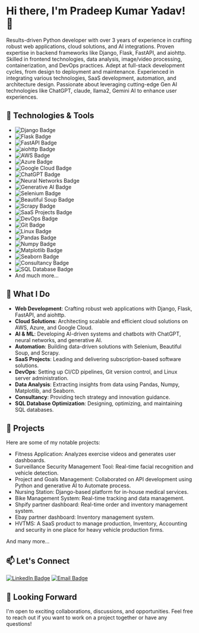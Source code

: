 # Hi there, I'm Pradeep Kumar Yadav! 👋

Results-driven Python developer with over 3 years of experience in crafting robust web
applications, cloud solutions, and AI integrations. Proven expertise in backend frameworks like
Django, Flask, FastAPI, and aiohttp. Skilled in frontend technologies, data analysis, image/video
processing, containerization, and DevOps practices. Adept at full-stack development cycles,
from design to deployment and maintenance. Experienced in integrating various technologies,
SaaS development, automation, and architecture design. Passionate about leveraging
cutting-edge Gen AI technologies like ChatGPT, claude, llama2, Gemini AI to enhance user
experiences.

## 🔧 Technologies & Tools

- ![Django Badge](https://img.shields.io/badge/Django-Web%20Development-brightgreen)
- ![Flask Badge](https://img.shields.io/badge/Flask-Web%20Development-brightgreen)
- ![FastAPI Badge](https://img.shields.io/badge/FastAPI-Web%20Development-brightgreen)
- ![aiohttp Badge](https://img.shields.io/badge/aiohttp-Web%20Development-brightgreen)
- ![AWS Badge](https://img.shields.io/badge/AWS-Cloud%20Technologies-orange)
- ![Azure Badge](https://img.shields.io/badge/Azure-Cloud%20Technologies-orange)
- ![Google Cloud Badge](https://img.shields.io/badge/Google%20Cloud-Cloud%20Technologies-orange)
- ![ChatGPT Badge](https://img.shields.io/badge/ChatGPT-AI%20%26%20ML-blue)
- ![Neural Networks Badge](https://img.shields.io/badge/Neural%20Networks-AI%20%26%20ML-blue)
- ![Generative AI Badge](https://img.shields.io/badge/Generative%20AI-AI%20%26%20ML-blue)
- ![Selenium Badge](https://img.shields.io/badge/Selenium-Automation-yellow)
- ![Beautiful Soup Badge](https://img.shields.io/badge/Beautiful%20Soup-Automation-yellow)
- ![Scrapy Badge](https://img.shields.io/badge/Scrapy-Automation-yellow)
- ![SaaS Projects Badge](https://img.shields.io/badge/SaaS%20Projects-Development-lightgrey)
- ![DevOps Badge](https://img.shields.io/badge/DevOps-CI%2FCD-lightgrey)
- ![Git Badge](https://img.shields.io/badge/Git-Version%20Control-lightgrey)
- ![Linux Badge](https://img.shields.io/badge/Linux-Linux%20Administration-lightgrey)
- ![Pandas Badge](https://img.shields.io/badge/Pandas-Data%20Analysis-yellowgreen)
- ![Numpy Badge](https://img.shields.io/badge/Numpy-Data%20Analysis-yellowgreen)
- ![Matplotlib Badge](https://img.shields.io/badge/Matplotlib-Data%20Analysis-yellowgreen)
- ![Seaborn Badge](https://img.shields.io/badge/Seaborn-Data%20Analysis-yellowgreen)
- ![Consultancy Badge](https://img.shields.io/badge/Consultancy-Technology%20Strategy-lightgrey)
- ![SQL Database Badge](https://img.shields.io/badge/SQL%20Database-Optimization-lightgrey)
- And much more...

## 🚀 What I Do

- **Web Development**: Crafting robust web applications with Django, Flask, FastAPI, and aiohttp.
- **Cloud Solutions**: Architecting scalable and efficient cloud solutions on AWS, Azure, and Google Cloud.
- **AI & ML**: Developing AI-driven systems and chatbots with ChatGPT, neural networks, and generative AI.
- **Automation**: Building data-driven solutions with Selenium, Beautiful Soup, and Scrapy.
- **SaaS Projects**: Leading and delivering subscription-based software solutions.
- **DevOps**: Setting up CI/CD pipelines, Git version control, and Linux server administration.
- **Data Analysis**: Extracting insights from data using Pandas, Numpy, Matplotlib, and Seaborn.
- **Consultancy**: Providing tech strategy and innovation guidance.
- **SQL Database Optimization**: Designing, optimizing, and maintaining SQL databases.

## 🌟 Projects

Here are some of my notable projects:

- Fitness Application: Analyzes exercise videos and generates user dashboards.
- Surveillance Security Management Tool: Real-time facial recognition and vehicle detection.
- Project and Goals Management: Collaborated on API development using Python and generative AI to Automate process.
- Nursing Station: Django-based platform for in-house medical services.
- Bike Management System: Real-time tracking and data management.
- Shpify partner dashboard: Real-time order and inventory management system.
- Ebay partner dashboard: Inventory management system.
- HVTMS: A SaaS product to manage production, Inventory, Accounting and security in one place for heavy vehicle production firms.

And many more...

## 📫 Let's Connect

[![LinkedIn Badge](https://img.shields.io/badge/LinkedIn-0077B5?style=for-the-badge&logo=linkedin&logoColor=white)](https://www.linkedin.com/in/pydev/)
[![Email Badge](https://img.shields.io/badge/Gmail-D14836?style=for-the-badge&logo=gmail&logoColor=white)](mailto:pydev.pk@gmail.com)

## 🤝 Looking Forward

I'm open to exciting collaborations, discussions, and opportunities. Feel free to reach out if you want to work on a project together or have any questions!

